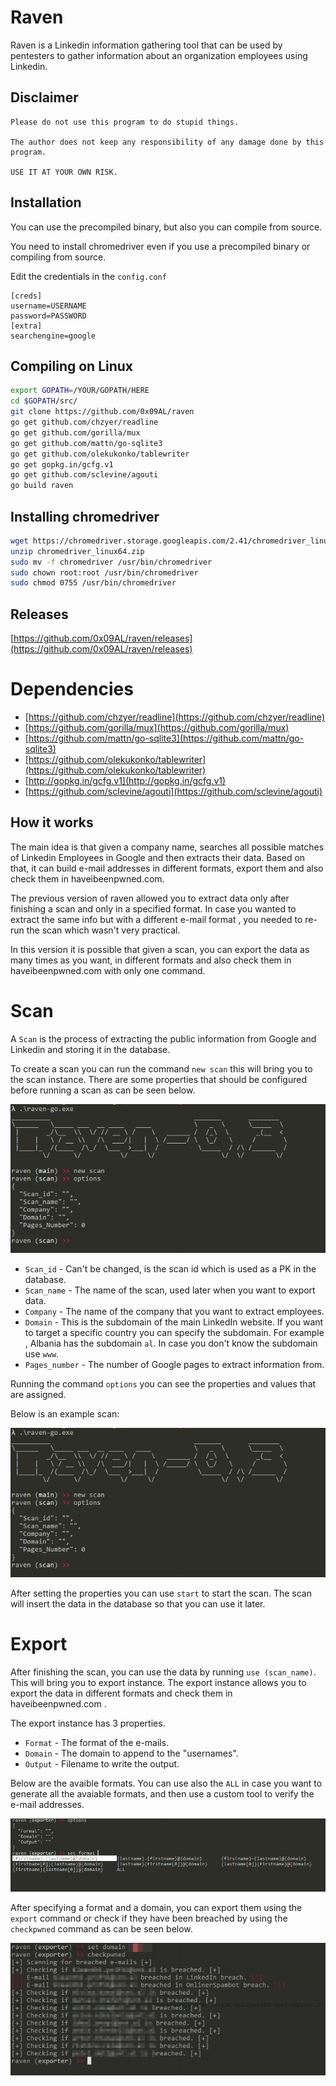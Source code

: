 # Raven
Raven is a Linkedin information gathering tool that  can be used by pentesters to gather information about an organization employees using Linkedin.

## Disclaimer

```
Please do not use this program to do stupid things. 

The author does not keep any responsibility of any damage done by this program.

USE IT AT YOUR OWN RISK.
```
## Installation

You can use the precompiled binary, but also you can compile from source.

You need to install chromedriver even if you use a precompiled binary or compiling from source.

Edit the credentials in the ```config.conf```
```
[creds]
username=USERNAME
password=PASSWORD
[extra]
searchengine=google
```
## Compiling on Linux
```bash
export GOPATH=/YOUR/GOPATH/HERE
cd $GOPATH/src/
git clone https://github.com/0x09AL/raven
go get github.com/chzyer/readline
go get github.com/gorilla/mux
go get github.com/mattn/go-sqlite3
go get github.com/olekukonko/tablewriter
go get gopkg.in/gcfg.v1
go get github.com/sclevine/agouti
go build raven

```
## Installing chromedriver

```bash
wget https://chromedriver.storage.googleapis.com/2.41/chromedriver_linux64.zip
unzip chromedriver_linux64.zip
sudo mv -f chromedriver /usr/bin/chromedriver
sudo chown root:root /usr/bin/chromedriver
sudo chmod 0755 /usr/bin/chromedriver
```
## Releases

[https://github.com/0x09AL/raven/releases](https://github.com/0x09AL/raven/releases)

# Dependencies
* [https://github.com/chzyer/readline](https://github.com/chzyer/readline)	
* [https://github.com/gorilla/mux](https://github.com/gorilla/mux)
* [https://github.com/mattn/go-sqlite3](https://github.com/mattn/go-sqlite3)
* [https://github.com/olekukonko/tablewriter](https://github.com/olekukonko/tablewriter)
* [http://gopkg.in/gcfg.v1](http://gopkg.in/gcfg.v1)
* [https://github.com/sclevine/agouti](https://github.com/sclevine/agouti)

## How it works

The main idea is that given a company name, searches all possible matches of Linkedin Employees in Google and then extracts their data. Based on that, it can build e-mail addresses in different formats, export them and also check them in haveibeenpwned.com.

The previous version of raven allowed you to extract data only after finishing a scan and only in a specified format. In case you wanted to extract the same info but with a different e-mail format , you needed to re-run the scan which wasn't very practical.

In this version it is possible that given a scan, you can export the data as many times as you want, in different formats and also check them in haveibeenpwned.com with only one command.

# Scan

A ```Scan``` is the process of extracting the public information from Google and Linkedin and storing it in the database.

To create a scan you can run the command ``` new scan ``` this will bring you to the scan instance. There are some properties that should be configured before running a scan as can be seen below.

<center>
<img src="/images/raven-new-scan.png">
</center>

* ```Scan_id``` - Can't be changed, is the scan id which is used as a PK in the database.
* ```Scan_name``` - The name of the scan, used later when you want to export data.
* ```Company``` - The name of the company that you want to extract employees.
* ```Domain``` - This is the subdomain of the main LinkedIn website. If you want to target a specific country you can specify the subdomain. For example , Albania has the subdomain ```al```. In case you don't know the subdomain use ```www```.
* ```Pages_number``` - The number of Google pages to extract information from.

Running the command ```options``` you can see the properties and values that are assigned.

Below is an example scan:

<center>
<img src="/images/raven-new-scan.png">
</center>

After setting the properties you can use ```start``` to start the scan.
The scan will insert the data in the database so that you can use it later.

# Export

After finishing the scan, you can use the data by running ```use (scan_name)```.
This will bring you to export instance. The export instance allows you to export the data in different formats and check them in haveibeenpwned.com .

The export instance has 3 properties.

* ```Format``` - The format of the e-mails.
* ```Domain``` - The domain to append to the "usernames".
* ```Output``` - Filename to write the output.

Below are the avaible formats. You can use also the ```ALL``` in case you want to generate all the avaiable formats, and then use a custom tool to verify the e-mail addresses.

<center>
<img src="/images/raven-formats.png">
</center>

After specifying a format and a domain, you can export them using the ```export``` command or check if they have been breached by using the ```checkpwned``` command as can be seen below.
<center>
<img src="/images/raven-checkpwned.png">
</center>
